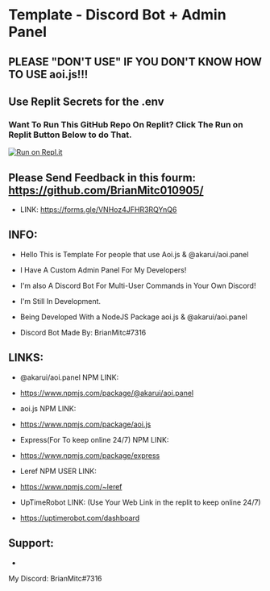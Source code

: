 # Template - Discord Bot + Admin Panel

## PLEASE "DON'T USE" IF YOU DON'T KNOW HOW TO USE aoi.js!!!

## Use Replit Secrets for the .env

### Want To Run This GitHub Repo On Replit? Click The Run on Replit Button Below to do That.

[![Run on Repl.it](https://replit.com/badge/github/BrianMitc010905/aoi.js-Template-Discord-Bot-Developer-Panel.git)](https://replit.com//github/BrianMitc010905/aoi.js-Template-Discord-Bot-Developer-Panel.git)

## Please Send Feedback in this fourm: https://github.com/BrianMitc010905/

- LINK: https://forms.gle/VNHoz4JFHR3RQYnQ6

## INFO: 

- Hello This is Template For people that use Aoi.js & @akarui/aoi.panel

- I Have A Custom Admin Panel For My Developers!

- I'm also A Discord Bot For Multi-User Commands in Your Own Discord! 

- I'm Still In Development. 

- Being Developed With a NodeJS Package aoi.js & @akarui/aoi.panel
- Discord Bot Made By: BrianMitc#7316 

## LINKS:
- @akarui/aoi.panel NPM LINK:
- https://www.npmjs.com/package/@akarui/aoi.panel

- aoi.js NPM LINK:
- https://www.npmjs.com/package/aoi.js

- Express(For To keep online 24/7) NPM LINK: 
- https://www.npmjs.com/package/express

- Leref NPM USER LINK:
- https://www.npmjs.com/~leref

- UpTimeRobot LINK: (Use Your Web Link in the replit to keep online 24/7)
- https://uptimerobot.com/dashboard

## Support:

- <Add Me on Discord For Support>
My Discord: BrianMitc#7316
